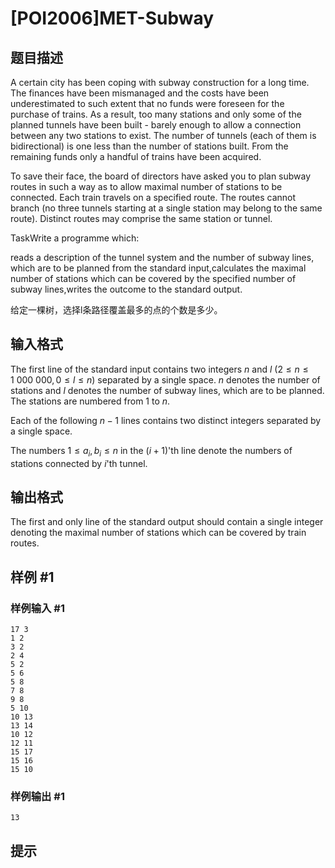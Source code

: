 # [POI2006]MET-Subway

## 题目描述

A certain city has been coping with subway construction for a long time. The finances have been mismanaged and the costs have been underestimated to such extent that no funds were foreseen for the purchase of trains. As a result, too many stations and only some of the planned tunnels have been built - barely enough to allow a connection between any two stations to exist. The number of tunnels (each of them is bidirectional) is one less than the number of stations built. From the remaining funds only a handful of trains have been acquired.

To save their face, the board of directors have asked you to plan subway routes in such a way as to allow maximal number of stations to be connected. Each train travels on a specified route. The routes cannot branch (no three tunnels starting at a single station may belong to the same route). Distinct routes may comprise the same station or tunnel.

TaskWrite a programme which:

reads a description of the tunnel system and the number of subway lines, which are to be planned from the standard input,calculates the maximal number of stations which can be covered by the specified number of subway lines,writes the outcome to the standard output.

给定一棵树，选择l条路径覆盖最多的点的个数是多少。


## 输入格式

The first line of the standard input contains two integers $n$ and $l$ ($2 \le n \le 1\ 000\ 000, 0 \le l \le n$) separated by a single space. $n$ denotes the number of stations and $l$ denotes the number of subway lines, which are to be planned. The stations are numbered from $1$ to $n$.

Each of the following $n-1$ lines contains two distinct integers separated by a single space.

The numbers $1 \le a_i, b_i \le n$ in the $(i+1)$'th line denote the numbers of stations connected by $i$'th tunnel.


## 输出格式

The first and only line of the standard output should contain a single integer denoting the maximal number of stations which can be covered by train routes.


## 样例 #1

### 样例输入 #1
```
17 3
1 2
3 2
2 4
5 2
5 6
5 8
7 8
9 8
5 10
10 13
13 14
10 12
12 11
15 17
15 16
15 10
```

### 样例输出 #1

```
13
```

## 提示


